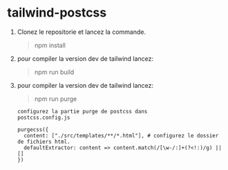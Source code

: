 # tailwind-postcss

1. Clonez le repositorie et lancez la commande.
    >npm install

2. pour compiler la version dev de tailwind lancez:
    >npm run build

3. pour compiler la version dev de tailwind lancez:

    >npm run purge

    ```
    configurez la partie purge de postcss dans 
    postcss.config.js

    purgecss({
      content: ["./src/templates/**/*.html"], # configurez le dossier de fichiers html.
      defaultExtractor: content => content.match(/[\w-/:]+(?<!:)/g) || []
    })

    ```